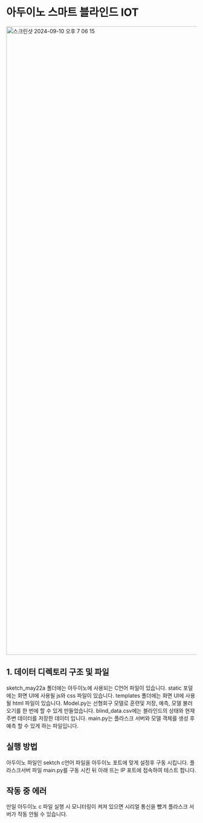 # 아두이노 스마트 블라인드 IOT
<img width="1659" alt="스크린샷 2024-09-10 오후 7 06 15" src="https://github.com/user-attachments/assets/af582cb0-1a3d-4e0a-a95e-c48bb8458d0b">

## 1. 데이터 디렉토리 구조 및 파일

sketch_may22a 폴더에는 아두이노에 사용되는 C언어 파일이 있습니다.
static 포덜에는 화면 UI에 사용될 js와 css 파일이 있습니다.
templates 폴더에는 화면 UI에 사용될 html 파일이 있습니다.
Model.py는 선형회구 모델로 훈련및 저장, 예측, 모델 불러오기를 한 번에 할 수 있게 만들었습니다.
blind_data.csv에는 블라인드의 상태와 현재 주변 데이터를 저장한 데이터 입니다.
main.py는 플라스크 서버와 모델 객체를 생성 후 예측 할 수 있게 하는 파일입니다.


## 실행 방법

아두이노 파일인 sektch c언어 파일을 아두이노 포트에 맞게 설정후 구동 시킵니다.
플라스크서버 파일 main.py를 구동 시킨 뒤 아래 뜨는 IP 포트에 접속하여 테스트 합니다.

## 작동 중 에러

만일 아두이노 c 파일 실행 시 모니터링이 켜져 있으면 시리얼 통신을 뺐겨 플라스크 서버가 작동 안될 수 있습니다.
  

